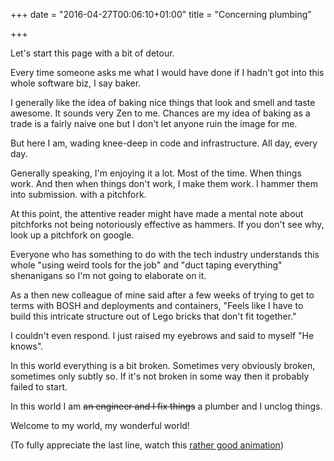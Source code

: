 +++
date = "2016-04-27T00:06:10+01:00"
title = "Concerning plumbing"

+++

Let's start this page with a bit of detour.

Every time someone asks me what I would have done if I hadn't got into this whole software biz, I say baker.

I generally like the idea of baking nice things that look and smell and taste awesome. It sounds very Zen to me. Chances are my idea of baking as a trade is a fairly naive one but I don't let anyone ruin the image for me.

But here I am, wading knee-deep in code and infrastructure. All day, every day.

Generally speaking, I'm enjoying it a lot. Most of the time. When things work. And then when things don't work, I make them work. I hammer them into submission. with a pitchfork.

At this point, the attentive reader might have made a mental note about pitchforks not being notoriously effective as hammers. If you don't see why, look up a pitchfork on google.

Everyone who has something to do with the tech industry understands this whole "using weird tools for the job" and "duct taping everything" shenanigans so I'm not going to elaborate on it.

As a then new colleague of mine said after a few weeks of trying to get to terms with BOSH and deployments and containers, "Feels like I have to build this intricate structure out of Lego bricks that don't fit together."

I couldn't even respond. I just raised my eyebrows and said to myself "He knows".

In this world everything is a bit broken. Sometimes very obviously broken, sometimes only subtly so. If it's not broken in some way then it probably failed to start.

In this world I am <del>an engineer and I fix things</del> a plumber and I unclog things.

Welcome to my world, my wonderful world!

(To fully appreciate the last line, watch this [rather good animation](https://youtu.be/9vq63q45qfk))

